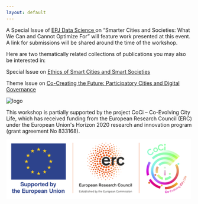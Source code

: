 ```yaml
---
layout: default
---
```


A Special Issue of 
<a href="https://epjdatascience.springeropen.com/"> EPJ Data Science </a> 
on “Smarter Cities and Societies: What We Can and Cannot Optimize For” will feature work presented at this event. 
A link for submissions will be shared around the time of the workshop.

Here are two thematically related collections of publications you may also be interested in:

Special Issue on <a href="https://link.springer.com/collections/hefadbghfh"> Ethics of Smart Cities and Smart Societies </a>  

Theme Issue on <a href="https://royalsocietypublishing.org/toc/rsta/2024/382/2285"> Co-Creating the Future: Participatory Cities and Digital Governance </a>

<img src="../special_issue_screenshot.png" alt="logo" width="500"/>

This workshop is partially supported by the project CoCi – Co-Evolving City Life, which has received funding from the European Research Council (ERC) under the European Union's Horizon 2020 research and innovation program (grant agreement No 833168).

<img src="../LOGO_EU_ERC_CoCi_V2.png" alt="logo" width="500"/>